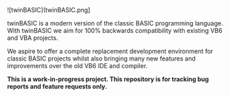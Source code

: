 ![twinBASIC](twinBASIC.png]

twinBASIC is a modern version of the classic BASIC programming language. With twinBASIC we aim for 100% backwards compatibility with existing VB6 and VBA projects.

We aspire to offer a complete replacement development environment for classic BASIC projects whilst also bringing many new features and improvements over the old VB6 IDE and compiler.

**This is a work-in-progress project. This repository is for tracking bug reports and feature requests only.**
